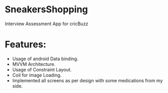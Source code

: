 # SneakersShopping
Interview Assessment App for cricBuzz


# Features:
* Usage of android Data binding.
* MVVM Architecture.
* Usage of Constraint Layout.
* Coil for image Loading.
* Implemented all screens as per design with some medications from my side.
